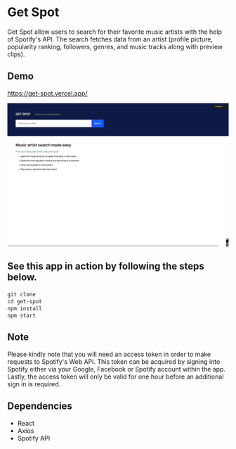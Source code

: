 # Get Spot

Get Spot allow users to search for their favorite music artists with the help of Spotify's API. The search fetches data from an artist (profile picture, popularity ranking, followers, genres, and music tracks along with preview clips).

## Demo
https://get-spot.vercel.app/


![me](https://github.com/sarisssa/Get-Spot/blob/main/src/assets/search.gif?raw=true)


## See this app in action by following the steps below.
```
git clone 
cd get-spot
npm install
npm start
```

## Note

Please kindly note that you will need an access token in order to make requests to Spotify's Web API. This token can be acquired by signing into Spotify either via your Google, Facebook or Spotify account within the app. Lastly, the access token will only be valid for one hour before an additional sign in is required.

## Dependencies

- React
- Axios
- Spotify API